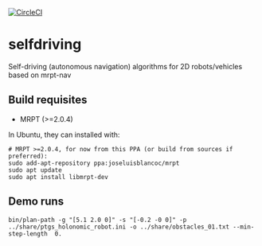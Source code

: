 [![CircleCI](https://circleci.com/gh/jlblancoc/selfdriving.svg?style=svg)](https://circleci.com/gh/jlblancoc/selfdriving)

# selfdriving
Self-driving (autonomous navigation) algorithms for 2D robots/vehicles based on mrpt-nav

## Build requisites

- MRPT (>=2.0.4)

In Ubuntu, they can installed with:

```
# MRPT >=2.0.4, for now from this PPA (or build from sources if preferred):
sudo add-apt-repository ppa:joseluisblancoc/mrpt
sudo apt update
sudo apt install libmrpt-dev

```


## Demo runs

```
bin/plan-path -g "[5.1 2.0 0]" -s "[-0.2 -0 0]" -p ../share/ptgs_holonomic_robot.ini -o ../share/obstacles_01.txt --min-step-length  0.
```
